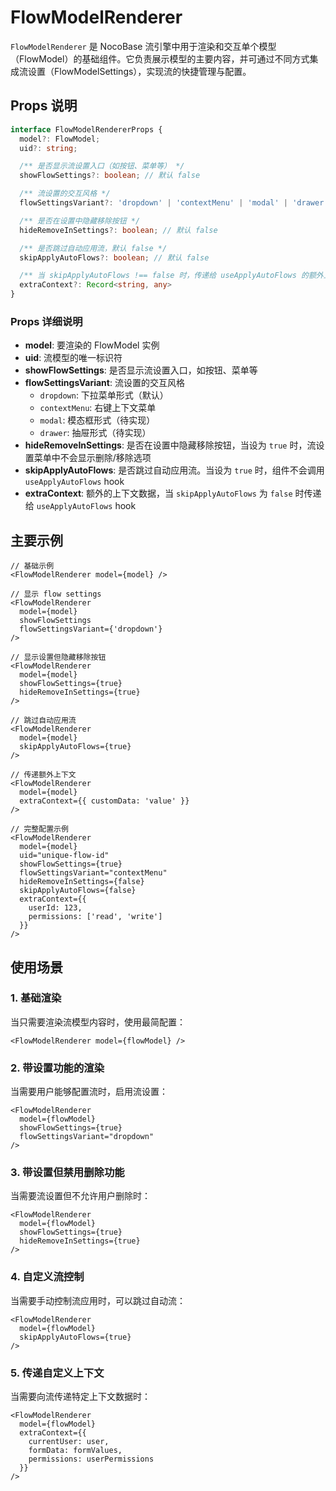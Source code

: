 # FlowModelRenderer

`FlowModelRenderer` 是 NocoBase 流引擎中用于渲染和交互单个模型（FlowModel）的基础组件。它负责展示模型的主要内容，并可通过不同方式集成流设置（FlowModelSettings），实现流的快捷管理与配置。

## Props 说明

```ts
interface FlowModelRendererProps {
  model?: FlowModel;
  uid?: string;

  /** 是否显示流设置入口（如按钮、菜单等） */
  showFlowSettings?: boolean; // 默认 false

  /** 流设置的交互风格 */
  flowSettingsVariant?: 'dropdown' | 'contextMenu' | 'modal' | 'drawer'; // 默认 'dropdown'

  /** 是否在设置中隐藏移除按钮 */
  hideRemoveInSettings?: boolean; // 默认 false

  /** 是否跳过自动应用流，默认 false */
  skipApplyAutoFlows?: boolean; // 默认 false

  /** 当 skipApplyAutoFlows !== false 时，传递给 useApplyAutoFlows 的额外上下文 */
  extraContext?: Record<string, any>
}
```

### Props 详细说明

- **model**: 要渲染的 FlowModel 实例
- **uid**: 流模型的唯一标识符
- **showFlowSettings**: 是否显示流设置入口，如按钮、菜单等
- **flowSettingsVariant**: 流设置的交互风格
  - `dropdown`: 下拉菜单形式（默认）
  - `contextMenu`: 右键上下文菜单
  - `modal`: 模态框形式（待实现）
  - `drawer`: 抽屉形式（待实现）
- **hideRemoveInSettings**: 是否在设置中隐藏移除按钮，当设为 `true` 时，流设置菜单中不会显示删除/移除选项
- **skipApplyAutoFlows**: 是否跳过自动应用流。当设为 `true` 时，组件不会调用 `useApplyAutoFlows` hook
- **extraContext**: 额外的上下文数据，当 `skipApplyAutoFlows` 为 `false` 时传递给 `useApplyAutoFlows` hook

## 主要示例

```tsx | pure
// 基础示例
<FlowModelRenderer model={model} />

// 显示 flow settings
<FlowModelRenderer 
  model={model} 
  showFlowSettings 
  flowSettingsVariant={'dropdown'}
/>

// 显示设置但隐藏移除按钮
<FlowModelRenderer 
  model={model} 
  showFlowSettings={true}
  hideRemoveInSettings={true}
/>

// 跳过自动应用流
<FlowModelRenderer 
  model={model} 
  skipApplyAutoFlows={true}
/>

// 传递额外上下文
<FlowModelRenderer 
  model={model} 
  extraContext={{ customData: 'value' }}
/>

// 完整配置示例
<FlowModelRenderer 
  model={model}
  uid="unique-flow-id"
  showFlowSettings={true}
  flowSettingsVariant="contextMenu"
  hideRemoveInSettings={false}
  skipApplyAutoFlows={false}
  extraContext={{ 
    userId: 123,
    permissions: ['read', 'write']
  }}
/>
```

## 使用场景

### 1. 基础渲染
当只需要渲染流模型内容时，使用最简配置：

```tsx | pure
<FlowModelRenderer model={flowModel} />
```

### 2. 带设置功能的渲染
当需要用户能够配置流时，启用流设置：

```tsx | pure
<FlowModelRenderer 
  model={flowModel} 
  showFlowSettings={true}
  flowSettingsVariant="dropdown"
/>
```

### 3. 带设置但禁用删除功能
当需要流设置但不允许用户删除时：

```tsx | pure
<FlowModelRenderer 
  model={flowModel} 
  showFlowSettings={true}
  hideRemoveInSettings={true}
/>
```

### 4. 自定义流控制
当需要手动控制流应用时，可以跳过自动流：

```tsx | pure
<FlowModelRenderer 
  model={flowModel} 
  skipApplyAutoFlows={true}
/>
```

### 5. 传递自定义上下文
当需要向流传递特定上下文数据时：

```tsx | pure
<FlowModelRenderer 
  model={flowModel} 
  extraContext={{
    currentUser: user,
    formData: formValues,
    permissions: userPermissions
  }}
/>
```
